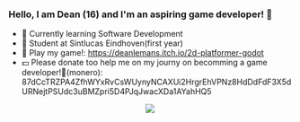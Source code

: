 ### Hello, I am Dean (16) and I'm an aspiring game developer! 👋

- 🌱 Currently learning Software Development
- 🏫 Student at Sintlucas Eindhoven(first year)
- 👾 Play my game!: https://deanlemans.itch.io/2d-platformer-godot
- 💵 Please donate too help me on my journy on becomming a game developer!🙏(monero): 87dCcTRZPA4ZfhWYxRvCsWUynyNCAXUi2HrgrEhVPNz8HdDdFdF3X5dURNejtPSUdc3uBMZpri5D4PJqJwacXDa1AYahHQ5

<div id="header" align="center">
  <img src="https://media.giphy.com/media/enj50kao8gMfu/giphy.gif"/>
</div>
